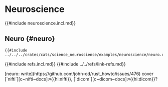 # Neuroscience

{{#include neuroscience.incl.md}}

## Neuro {#neuro}

```rust,editable
{{#include ../../../crates/cats/science_neuroscience/examples/neuroscience/neuro.rs:example}}
```

{{#include refs.incl.md}}
{{#include ../../refs/link-refs.md}}

<div class="hidden">
[neuro: write](https://github.com/john-cd/rust_howto/issues/476)
cover [`nifti`][c~nifti~docs]↗{{hi:nifti}}, [`dicom`][c~dicom~docs]↗{{hi:dicom}}?
</div>
